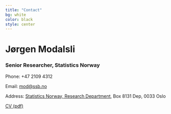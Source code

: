 ```yaml
---
title: "Contact"
bg: white
color: black
style: center
---
```


# Jørgen Modalsli

### Senior Researcher, Statistics Norway

Phone: +47 2109 4312

Email: [mod@ssb.no](mailto:mod@ssb.no)

Address: [Statistics Norway, Research Department](http://www.ssb.no/en/forskning/ansatte/jorgen-heibo-modalsli), Box 8131 Dep, 0033 Oslo

[CV (pdf)](downloads/cv.pdf)